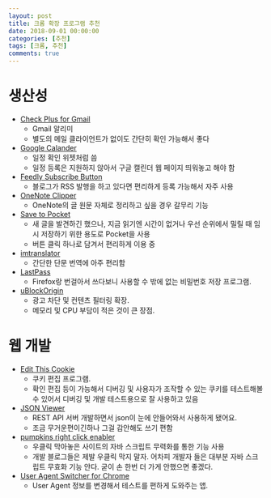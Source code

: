 ```yaml
---
layout: post
title: 크롬 확장 프로그램 추천
date: 2018-09-01 00:00:00
categories: [추천]
tags: [크롬, 추천]
comments: true
---
```


# 생산성
- [Check Plus for Gmail](https://chrome.google.com/webstore/detail/checker-plus-for-gmail/oeopbcgkkoapgobdbedcemjljbihmemj?utm_source=chrome-ntp-icon)
    - Gmail 알리미
    - 별도의 메일 클라이언트가 없이도 간단히 확인 가능해서 좋다
- [Google Calander](https://chrome.google.com/webstore/detail/google-calendar/gmbgaklkmjakoegficnlkhebmhkjfich?utm_source=chrome-ntp-icon)
    - 일정 확인 위젯처럼 씀
    - 일정 등록은 지원하지 않아서 구글 캘린더 웹 페이지 띄워놓고 해야 함
- [Feedly Subscribe Button](https://chrome.google.com/webstore/detail/feedly-subscribe-button/gbbnddjfcllebfcnihfgmdplgaiejepc?utm_source=chrome-ntp-icon)
    - 블로그가 RSS 발행을 하고 있다면 편리하게 등록 가능해서 자주 사용
- [OneNote Clipper](https://chrome.google.com/webstore/detail/onenote-web-clipper/gojbdfnpnhogfdgjbigejoaolejmgdhk?utm_source=chrome-ntp-icon)
    - OneNote의 글 원문 자체로 정리하고 싶을 경우 갈무리 기능
- [Save to Pocket](https://chrome.google.com/webstore/detail/save-to-pocket/niloccemoadcdkdjlinkgdfekeahmflj?utm_source=chrome-ntp-icon)
    - 새 글을 발견하긴 했으나, 지금 읽기엔 시간이 없거나 우선 순위에서 밀릴 때 임시 저장하기 위한 용도로 Pocket을 사용
    - 버튼 클릭 하나로 담겨서 편리하게 이용 중
- [imtranslator](https://chrome.google.com/webstore/detail/imtranslator-translator-d/noaijdpnepcgjemiklgfkcfbkokogabh?utm_source=chrome-ntp-icon)
    - 간단한 단문 번역에 아주 편리함
- [LastPass](https://chrome.google.com/webstore/detail/lastpass-free-password-ma/hdokiejnpimakedhajhdlcegeplioahd?utm_source=chrome-ntp-icon)
    - Firefox랑 번걸아서 쓰다보니 사용할 수 밖에 없는 비밀번호 저장 프로그램.
- [uBlockOrigin](https://chrome.google.com/webstore/detail/ublock-origin/cjpalhdlnbpafiamejdnhcphjbkeiagm?utm_source=chrome-ntp-icon)
    -  광고 차단 및 컨텐츠 필터링 확장.
    -  메모리 및 CPU 부담이 적은 것이 큰 장점.

# 웹 개발
- [Edit This Cookie](https://chrome.google.com/webstore/detail/editthiscookie/fngmhnnpilhplaeedifhccceomclgfbg?utm_source=chrome-ntp-icon)
    - 쿠키 편집 프로그램.
    - 확인 편집 등이 가능해서 디버깅 및 사용자가 조작할 수 있는 쿠키를 테스트해볼 수 있어서 디버깅 및 개발 테스트용으로 잘 사용하고 있음
- [JSON Viewer](https://chrome.google.com/webstore/detail/json-viewer/gbmdgpbipfallnflgajpaliibnhdgobh?utm_source=chrome-ntp-icon)
    - REST API 서버 개발하면서 json이 눈에 안들어와서 사용하게 됐어요.
    - 조금 무거운편이긴하나 그걸 감안해도 쓰기 편함
- [pumpkins right click enabler](https://chrome.google.com/webstore/detail/pumpkins-right-click-enab/linjodakmnamlieknafoiphnckgbaeab?utm_source=chrome-ntp-icon)
    - 우클릭 막아놓은 사이트의 자바 스크립트 무력화를 통한 기능 사용
    - 개발 블로그들은 제발 우클릭 막지 말자. 어차피 개발자 들은 대부분 자바 스크립트 무효화 기능 안다. 굳이 손 한번 더 가게 안했으면 좋겠다.
- [User Agent Switcher for Chrome](https://chrome.google.com/webstore/detail/user-agent-switcher-for-c/djflhoibgkdhkhhcedjiklpkjnoahfmg?utm_source=chrome-ntp-icon)
    - User Agent 정보를 변경해서 테스트를 편하게 도와주는 앱.

